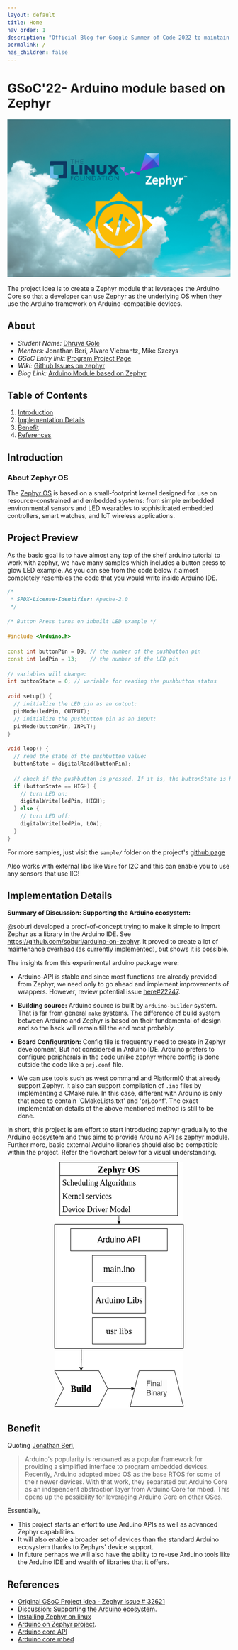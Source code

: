 ```yaml
---
layout: default
title: Home
nav_order: 1
description: "Official Blog for Google Summer of Code 2022 to maintain Documentation, progress logs and research"
permalink: /
has_children: false
---
```


# GSoC'22- Arduino module based on Zephyr

![im](assets/images/website_header.png)

The project idea is to create a Zephyr module that leverages the Arduino Core so that a developer can use Zephyr as the underlying OS when they use the Arduino framework on Arduino-compatible devices.

## About
- _Student Name:_ [Dhruva Gole](https://dhruvagole.tech)
- _Mentors:_ Jonathan Beri, Alvaro Viebrantz, Mike Szczys
- _GSoC Entry link:_ [Program Project Page](https://summerofcode.withgoogle.com/programs/2022/projects/CLdtJiEB)
- _Wiki:_ [Github Issues on zephyr](https://github.com/zephyrproject-rtos/zephyr/issues/32621)
- _Blog Link:_ [Arduino Module based on Zephyr](https://dhruvag2000.github.io/Blog-GSoC22/) <br>

## Table of Contents
1. [Introduction](#intro)
2. [Implementation Details](#implementation)
3. [Benefit](#benefit)
4. [References](#ref)

## Introduction <a name="intro"></a>

### About Zephyr OS
The [Zephyr OS](https://docs.zephyrproject.org/latest/introduction/index.html) is based on a small-footprint kernel designed for use on resource-constrained and embedded systems: from simple embedded environmental sensors and LED wearables to sophisticated embedded controllers, smart watches, and IoT wireless applications.

## Project Preview

As the basic goal is to have almost any top of the shelf arduino tutorial to work with zephyr, we have many samples which includes a button press to glow LED example. As you can see from the code below it almost completely resembles the code that you would write inside Arduino IDE.
```C++
/*
 * SPDX-License-Identifier: Apache-2.0
 */

/* Button Press turns on inbuilt LED example */

#include <Arduino.h>

const int buttonPin = D9; // the number of the pushbutton pin
const int ledPin = 13;    // the number of the LED pin

// variables will change:
int buttonState = 0; // variable for reading the pushbutton status

void setup() {
  // initialize the LED pin as an output:
  pinMode(ledPin, OUTPUT);
  // initialize the pushbutton pin as an input:
  pinMode(buttonPin, INPUT);
}

void loop() {
  // read the state of the pushbutton value:
  buttonState = digitalRead(buttonPin);

  // check if the pushbutton is pressed. If it is, the buttonState is HIGH:
  if (buttonState == HIGH) {
    // turn LED on:
    digitalWrite(ledPin, HIGH);
  } else {
    // turn LED off:
    digitalWrite(ledPin, LOW);
  }
}
```

For more samples, just visit the ``sample/`` folder on the project's [github page](https://github.com/zephyrproject-rtos/gsoc-2022-arduino-core)

Also works with external libs like ``Wire`` for I2C and this can enable you to use any sensors that use IIC!

## Implementation Details <a name="implementation"></a>

**Summary of Discussion: Supporting the Arduino ecosystem:**

@soburi developed a proof-of-concept trying to make it simple to import Zephyr as a library in the Arduino IDE. See https://github.com/soburi/arduino-on-zephyr. It proved to create a lot of maintenance overhead (as currently implemented), but shows it is possible.

The insights from this experimental arduino package were:
- Arduino-API is stable and since most functions are already provided from Zephyr, we need only to go ahead and implement improvements of wrappers.  However, review potential issue [here#22247](https://github.com/zephyrproject-rtos/zephyr/issues/22247).
- **Building source:** Arduino source is built by ``arduino-builder`` system. That is far from general ``make`` systems. The difference of build system between Arduino and Zephyr is based on their fundamental of design and so the hack will remain till the end most probably.
- **Board Configuration:** Config file is frequentry need to create in Zephyr development, But not considered in Arduino IDE.
Arduino prefers to configure peripherals in the code unlike zephyr where config is done outside the code like a ``prj.conf`` file.

- We can use tools such as west command and PlatformIO that already support Zephyr. It also can support compilation of ``.ino`` files by implementing a CMake rule. In this case, different with Arduino is only that need to contain 'CMakeLists.txt' and 'prj.conf'.
The exact implementation details of the above mentioned method is still to be done.

In short, this project is am effort to start introducing zephyr gradually to the Arduino ecosystem and thus aims to provide Arduino API as zephyr module. Further more, basic external Arduino libraries should also be compatible within the project. Refer the flowchart below for a visual understanding.

<p align="center">
  <img src="assets/images/main_flow.png" />
</p>


## Benefit <a name="benefit"></a>

Quoting [Jonathan Beri](https://github.com/beriberikix),

> Arduino's popularity is renowned as a popular framework for providing a simplified interface to program embedded devices. Recently, Arduino adopted mbed OS as the base RTOS for some of their newer devices. With that work, they separated out Arduino Core as an independent abstraction layer from Arduino Core for mbed. This opens up the possibility for leveraging Arduino Core on other OSes.


Essentially, 
- This project starts an effort to use Arduino APIs as well as advanced Zephyr capabilities. 
- It will also enable a broader set of devices than the standard Arduino ecosystem thanks to Zephyrs' device support.
- In future perhaps we will also have the ability to re-use Arduino tools like the Arduino IDE and wealth of libraries that it offers.

## References <a name="ref"></a>

- [Original GSoC Project idea - Zephyr issue # 32621](https://github.com/zephyrproject-rtos/zephyr/issues/32621)
- [Discussion: Supporting the Arduino ecosystem](https://github.com/zephyrproject-rtos/zephyr/issues/22247).
- [Installing Zephyr on linux](https://learn.adafruit.com/blinking-led-with-zephyr-rtos/installing-zephyr-linux)
- [Arduino on Zephyr project](https://github.com/soburi/arduino-on-zephyr).
- [Arduino core API](https://github.com/arduino/ArduinoCore-API)
- [Arduino core mbed](https://github.com/arduino/ArduinoCore-mbed)
